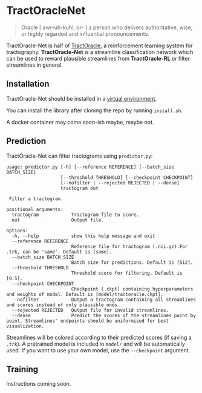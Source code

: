 # TractOracleNet


> Oracle [ awr-uh-kuhl, or- ] a person who delivers authoritative, wise, or highly regarded and influential pronouncements.


TractOracle-Net is half of [TractOracle](https://preprintcoming), a reinforcement learning system for tractography. **TractOracle-Net** is a streamline classification network which can be used to reward plausible streamlines from __TractOracle-RL__ or filter streamlines in general.


## Installation

TractOracle-Net should be installed in a [virtual environment](https://virtualenv.pypa.io/en/latest/user_guide.html).

You can install the library after cloning the repo by running `install.sh`.

A docker container may come soon-ish maybe, maybe not.

## Prediction

TractOracle-Net can filter tractograms using `predictor.py`:

```
usage: predictor.py [-h] [--reference REFERENCE] [--batch_size BATCH_SIZE]
                    [--threshold THRESHOLD] [--checkpoint CHECKPOINT]
                    [--nofilter | --rejected REJECTED | --dense]
                    tractogram out

 Filter a tractogram. 

positional arguments:
  tractogram            Tractogram file to score.
  out                   Output file.

options:
  -h, --help            show this help message and exit
  --reference REFERENCE
                        Reference file for tractogram (.nii.gz).For .trk, can be 'same'. Default is [same].
  --batch_size BATCH_SIZE
                        Batch size for predictions. Default is [512].
  --threshold THRESHOLD
                        Threshold score for filtering. Default is [0.5].
  --checkpoint CHECKPOINT
                        Checkpoint (.ckpt) containing hyperparameters and weights of model. Default is [model/tractoracle.ckpt].
  --nofilter            Output a tractogram containing all streamlines and scores instead of only plausible ones.
  --rejected REJECTED   Output file for invalid streamlines.
  --dense               Predict the scores of the streamlines point by point. Streamlines' endpoints should be uniformized for best visualization.
```

Streamlines will be colored according to their predicted scores (if saving a `.trk`). A pretrained model is included in `model/` and will be automatically used. If you want to use your own model, use the `--checkpoint` argument.

## Training

Instructions coming soon.
